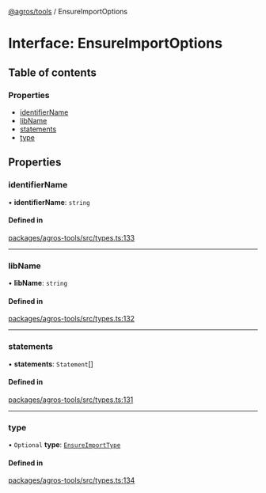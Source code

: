 [@agros/tools](../index.md) / EnsureImportOptions

# Interface: EnsureImportOptions

## Table of contents

### Properties

- [identifierName](EnsureImportOptions.md#identifiername)
- [libName](EnsureImportOptions.md#libname)
- [statements](EnsureImportOptions.md#statements)
- [type](EnsureImportOptions.md#type)

## Properties

### <a id="identifiername" name="identifiername"></a> identifierName

• **identifierName**: `string`

#### Defined in

[packages/agros-tools/src/types.ts:133](https://github.com/agrosjs/agros/blob/83e0908/packages/agros-tools/src/types.ts#L133)

___

### <a id="libname" name="libname"></a> libName

• **libName**: `string`

#### Defined in

[packages/agros-tools/src/types.ts:132](https://github.com/agrosjs/agros/blob/83e0908/packages/agros-tools/src/types.ts#L132)

___

### <a id="statements" name="statements"></a> statements

• **statements**: `Statement`[]

#### Defined in

[packages/agros-tools/src/types.ts:131](https://github.com/agrosjs/agros/blob/83e0908/packages/agros-tools/src/types.ts#L131)

___

### <a id="type" name="type"></a> type

• `Optional` **type**: [`EnsureImportType`](../index.md#ensureimporttype)

#### Defined in

[packages/agros-tools/src/types.ts:134](https://github.com/agrosjs/agros/blob/83e0908/packages/agros-tools/src/types.ts#L134)
